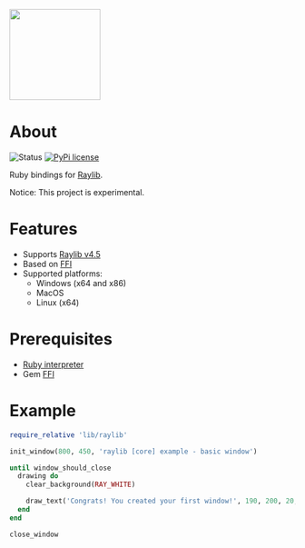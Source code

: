 <p><img src="https://upload.wikimedia.org/wikipedia/commons/f/f4/Raylib_logo.png" width="160" height="160"></p>

# About
![Status](https://img.shields.io/badge/status-in_development-green.svg)
[![PyPi license](https://badgen.net/pypi/license/pip/)](https://github.com/Valentine90/raylib-ruby/blob/main/licence)

Ruby bindings for [Raylib](https://www.raylib.com/).

Notice: This project is experimental.

# Features
- Supports [Raylib v4.5](https://github.com/raysan5/raylib/releases/tag/4.5.0)
- Based on [FFI](https://github.com/ffi/ffi)
- Supported platforms:
  * Windows (x64 and x86)
  * MacOS
  * Linux (x64)

# Prerequisites
- [Ruby interpreter](https://www.ruby-lang.org/pt/downloads/)
- Gem [FFI](https://github.com/ffi/ffi)

#  Example
```Ruby
require_relative 'lib/raylib'

init_window(800, 450, 'raylib [core] example - basic window')

until window_should_close
  drawing do
    clear_background(RAY_WHITE)

    draw_text('Congrats! You created your first window!', 190, 200, 20, LIGHT_GRAY)
  end
end

close_window
```
